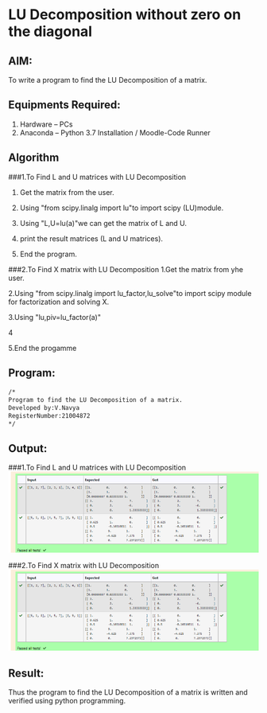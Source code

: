 # LU Decomposition without zero on the diagonal

## AIM:
To write a program to find the LU Decomposition of a matrix.

## Equipments Required:
1. Hardware – PCs
2. Anaconda – Python 3.7 Installation / Moodle-Code Runner

## Algorithm
###1.To Find L and U matrices with LU Decomposition

1. Get the matrix from the user.

2. Using "from scipy.linalg import lu"to import scipy (LU)module.
 
3. Using "L,U=lu(a)"we can get the matrix of L and U.
 
4. print the result matrices (L and U matrices).
 
5. End the program.

###2.To Find X matrix with LU Decomposition
1.Get the matrix from yhe user.

2.Using "from scipy.linalg import lu_factor,lu_solve"to import scipy module for factorization and solving X.

3.Using "lu,piv=lu_factor(a)"

4

5.End the progamme
## Program:
```
/*
Program to find the LU Decomposition of a matrix.
Developed by:V.Navya
RegisterNumber:21004872
*/
```

## Output:
###1.To Find L and U matrices with LU Decomposition
![Github Logo](ludecomposition.png)

###2.To Find X matrix with LU Decomposition
![Github Logo](ludecomposition.png)

## Result:
Thus the program to find the LU Decomposition of a matrix is written and verified using python programming.

